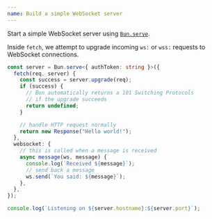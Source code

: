 ```yaml
---
name: Build a simple WebSocket server
---
```


Start a simple WebSocket server using [`Bun.serve`](https://bun.sh/docs/api/http).

Inside `fetch`, we attempt to upgrade incoming `ws:` or `wss:` requests to WebSocket connections.

```ts
const server = Bun.serve<{ authToken: string }>({
  fetch(req, server) {
    const success = server.upgrade(req);
    if (success) {
      // Bun automatically returns a 101 Switching Protocols
      // if the upgrade succeeds
      return undefined;
    }

    // handle HTTP request normally
    return new Response("Hello world!");
  },
  websocket: {
    // this is called when a message is received
    async message(ws, message) {
      console.log(`Received ${message}`);
      // send back a message
      ws.send(`You said: ${message}`);
    },
  },
});

console.log(`Listening on ${server.hostname}:${server.port}`);
```
